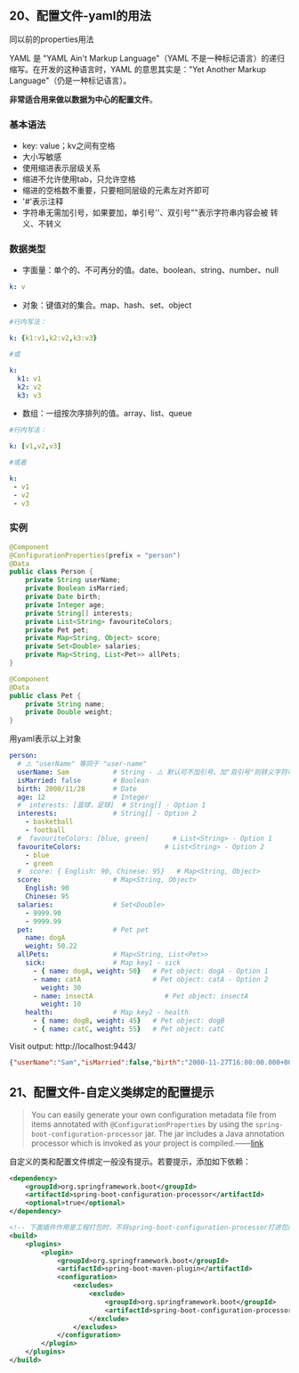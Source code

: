 ## 20、配置文件-yaml的用法

同以前的properties用法

YAML 是 "YAML Ain't Markup Language"（YAML 不是一种标记语言）的递归缩写。在开发的这种语言时，YAML 的意思其实是："Yet Another Markup Language"（仍是一种标记语言）。

**非常适合用来做以数据为中心的配置文件**。

### 基本语法

- key: value；kv之间有空格
- 大小写敏感
- 使用缩进表示层级关系
- 缩进不允许使用tab，只允许空格
- 缩进的空格数不重要，只要相同层级的元素左对齐即可
- '#'表示注释
- 字符串无需加引号，如果要加，单引号''、双引号""表示字符串内容会被 转义、不转义

### 数据类型

- 字面量：单个的、不可再分的值。date、boolean、string、number、null

```yaml
k: v
```

- 对象：键值对的集合。map、hash、set、object

```yaml
#行内写法：  

k: {k1:v1,k2:v2,k3:v3}

#或

k: 
  k1: v1
  k2: v2
  k3: v3
```

- 数组：一组按次序排列的值。array、list、queue

```yaml
#行内写法：  

k: [v1,v2,v3]

#或者

k:
 - v1
 - v2
 - v3
```

### 实例

```java
@Component
@ConfigurationProperties(prefix = "person")
@Data
public class Person {
    private String userName;
    private Boolean isMarried;
    private Date birth;
    private Integer age;
    private String[] interests;
    private List<String> favouriteColors;
    private Pet pet;
    private Map<String, Object> score;
    private Set<Double> salaries;
    private Map<String, List<Pet>> allPets;
}
```
```java
@Component
@Data
public class Pet {
    private String name;
    private Double weight;
}
```

用yaml表示以上对象

```yaml
person:
  # ⚠️ "userName" 等同于 "user-name"
  userName: Sam           # String - ⚠️ 默认可不加引号。加"双引号"则转义字符可生效，用'单引号'代表字面意思不转义
  isMarried: false        # Boolean
  birth: 2000/11/28       # Date
  age: 12                 # Integer
  #  interests: [篮球，足球]  # String[] - Option 1
  interests:              # String[] - Option 2
    - basketball
    - football
  #  favouriteColors: [blue, green]      # List<String> - Option 1
  favouriteColors:                     # List<String> - Option 2
    - blue
    - green
  #  score: { English: 90, Chinese: 95}   # Map<String, Object>
  score:                  # Map<String, Object>
    English: 90
    Chinese: 95
  salaries:               # Set<Double>
    - 9999.90
    - 9999.99
  pet:                    # Pet pet
    name: dogA
    weight: 50.22
  allPets:                # Map<String, List<Pet>>
    sick:                 # Map key1 - sick
      - { name: dogA, weight: 50}   # Pet object: dogA - Option 1
      - name: catA                  # Pet object: catA - Option 2
        weight: 30
      - name: insectA                  # Pet object: insectA
        weight: 10
    health:               # Map key2 - health
      - { name: dogB, weight: 45}   # Pet object: dogB
      - { name: catC, weight: 55}   # Pet object: catC
```
Visit output: http://localhost:9443/
```json
{"userName":"Sam","isMarried":false,"birth":"2000-11-27T16:00:00.000+00:00","age":12,"interests":["篮球，足球"],"favouriteColors":["blue","green"],"pet":{"name":"dogA","weight":50.22},"score":{"English":90,"Chinese":95},"salaries":[9999.9,9999.99],"allPets":{"sick":[{"name":"dogA","weight":50.0},{"name":"catA","weight":30.0},{"name":"insectA","weight":10.0}],"health":[{"name":"dogB","weight":45.0},{"name":"catC","weight":55.0}]}}
```





## 21、配置文件-自定义类绑定的配置提示

> You can easily generate your own configuration metadata file from items annotated with `@ConfigurationProperties` by using the `spring-boot-configuration-processor` jar. The jar includes a Java annotation processor which is invoked as your project is compiled.——[link](https://docs.spring.io/spring-boot/docs/2.4.2/reference/htmlsingle/#configuration-metadata-annotation-processor)

自定义的类和配置文件绑定一般没有提示。若要提示，添加如下依赖：

```xml
<dependency>
    <groupId>org.springframework.boot</groupId>
    <artifactId>spring-boot-configuration-processor</artifactId>
    <optional>true</optional>
</dependency>

<!-- 下面插件作用是工程打包时，不将spring-boot-configuration-processor打进包内，让其只在编码的时候有用 -->
<build>
    <plugins>
        <plugin>
            <groupId>org.springframework.boot</groupId>
            <artifactId>spring-boot-maven-plugin</artifactId>
            <configuration>
                <excludes>
                    <exclude>
                        <groupId>org.springframework.boot</groupId>
                        <artifactId>spring-boot-configuration-processor</artifactId>
                    </exclude>
                </excludes>
            </configuration>
        </plugin>
    </plugins>
</build>
```